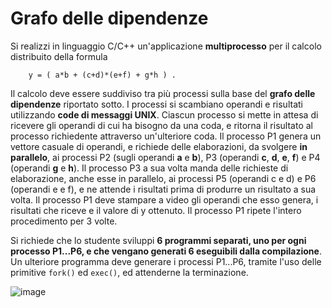 # Grafo delle dipendenze

Si realizzi in linguaggio C/C++ un'applicazione **multiprocesso** per il
calcolo distribuito della formula

        y = ( a*b + (c+d)*(e+f) + g*h ) .

Il calcolo deve essere suddiviso tra più processi sulla base del **grafo
delle dipendenze** riportato sotto. I processi si scambiano operandi e
risultati utilizzando **code di messaggi UNIX**. Ciascun processo si
mette in attesa di ricevere gli operandi di cui ha bisogno da una coda,
e ritorna il risultato al processo richiedente attraverso un'ulteriore
coda. Il processo P1 genera un vettore casuale di operandi, e richiede
delle elaborazioni, da svolgere **in parallelo**, ai processi P2 (sugli
operandi **a** e **b**), P3 (operandi **c**, **d**, **e**, **f**) e P4
(operandi **g** e **h**). Il processo P3 a sua volta manda delle
richieste di elaborazione, anche esse in parallelo, ai processi P5
(operandi c e d) e P6 (operandi e e f), e ne attende i risultati prima
di produrre un risultato a sua volta. Il processo P1 deve stampare a
video gli operandi che esso genera, i risultati che riceve e il valore
di y ottenuto. Il processo P1 ripete l'intero procedimento per 3 volte.

Si richiede che lo studente sviluppi **6 programmi separati, uno per
ogni processo P1\...P6, e che vengano generati 6 eseguibili dalla
compilazione**. Un ulteriore programma deve generare i processi
P1\...P6, tramite l'uso delle primitive `fork()` ed `exec()`, ed
attenderne la terminazione.

![image](/images/ambiente_locale/code_messaggi/grafo_delle_dipendenze.png)

